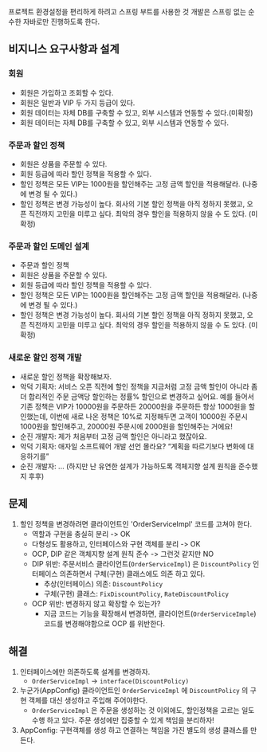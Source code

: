 프로젝트 환경설정을 편리하게 하려고 스프링 부트를 사용한 것
개발은 스프링 없는 순수한 자바로만 진행하도록 한다.

## 비지니스 요구사항과 설계
### 회원
- 회원은 가입하고 조회할 수 있다.
- 회원은 일반과 VIP 두 가지 등급이 있다.
- 회원 데이터는 자체 DB를 구축할 수 있고, 외부 시스템과 연동할 수 있다.(미확정)
- 회원 데이터는 자체 DB를 구축할 수 있고, 외부 시스템과 연동할 수 있다.

### 주문과 할인 정책
- 회원은 상품을 주문할 수 있다.
- 회원 등급에 따라 할인 정책을 적용할 수 있다.
- 할인 정책은 모든 VIP는 1000원을 할인해주는 고정 금액 할인을 적용해달라. (나중에 변경 될 수 있다.)
- 할인 정책은 변경 가능성이 높다. 회사의 기본 할인 정책을 아직 정하지 못했고, 오픈 직전까지 고민을 미루고 싶다. 최악의 경우 할인을 적용하지 않을 수 도 있다. (미확정)

### 주문과 할인 도메인 설계
- 주문과 할인 정책
- 회원은 상품을 주문할 수 있다.
- 회원 등급에 따라 할인 정책을 적용할 수 있다.
- 할인 정책은 모든 VIP는 1000원을 할인해주는 고정 금액 할인을 적용해달라. (나중에 변경 될 수 있다.)
- 할인 정책은 변경 가능성이 높다. 회사의 기본 할인 정책을 아직 정하지 못했고, 오픈 직전까지 고민을 미루고 싶다. 최악의 경우 할인을 적용하지 않을 수 도 있다. (미확정)



### 새로운 할인 정책 개발
- 새로운 할인 정책을 확장해보자.
- 악덕 기획자: 서비스 오픈 직전에 할인 정책을 지금처럼 고정 금액 할인이 아니라 좀 더 합리적인 주문 금액당 할인하는 정률% 할인으로 변경하고 싶어요. 예를 들어서 기존 정책은 VIP가 10000원을 주문하든 20000원을 주문하든 항상 1000원을 할인했는데, 이번에 새로 나온 정책은 10%로 지정해두면 고객이 10000원 주문시 1000원을 할인해주고, 20000원 주문시에 2000원을 할인해주는 거에요!
- 순진 개발자: 제가 처음부터 고정 금액 할인은 아니라고 했잖아요.
- 악덕 기획자: 애자일 소프트웨어 개발 선언 몰라요? “계획을 따르기보다 변화에 대응하기를”
- 순진 개발자: ... (하지만 난 유연한 설계가 가능하도록 객체지향 설계 원칙을 준수했지 후후)

## 문제
1. 할인 정책을 변경하려면 클라이언트인 'OrderServiceImpl' 코드를 고쳐야 한다.
    - 역할과 구현을 충실히 분리 -> OK
    - 다형성도 활용하고, 인터페이스와 구현 객체를 분리 -> OK
    - OCP, DIP 같은 객체지향 설계 원칙 준수 -> 그런것 같지만 NO
    - DIP 위반: 주문서비스 클라이언트(`OrderServiceImpl`) 은 `DiscountPolicy` 인터페이스 의존하면서 구체(구현) 클래스에도 의존 하고 있다.
        - 추상(인터페이스) 의존: `DiscountPolicy`
        - 구체(구현) 클래스: `FixDiscountPolicy`, `RateDiscountPolicy`
    - OCP 위반: 변경하지 않고 확장할 수 있는가?
      - 지금 코드는 기능을 확장해서 변경하면, 클라이언트(`OrderServiceImple`) 코드를 변경해야함으로 OCP 를 위반한다.

## 해결
1. 인터페이스에만 의존하도록 설계를 변경하자.
   - `OrderServiceImpl` -> `interface(DiscountPolicy)`
2. 누군가(AppConfig) 클라이언트인 `OrderServiceImpl` 에 `DiscountPolicy` 의 구현 객체를 대신 생성하고 주입해 주어야한다.
   - `OrderServiceImpl` 은 주문을 생성하는 것 이외에도, 할인정책을 고르는 일도 수행 하고 있다. 주문 생성에만 집중할 수 있게 책임을 분리하자!
3. AppConfig: 구현객체를 생성 하고 연결하는 책임을 가진 별도의 생성 클래스를 만든다.